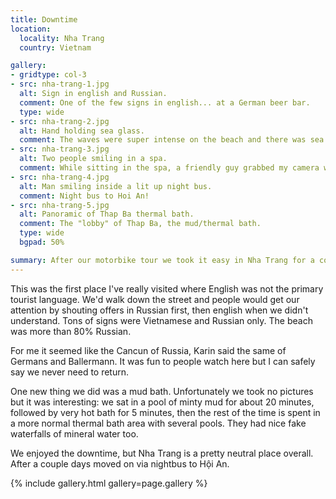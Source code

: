 ```yaml
---
title: Downtime
location:
  locality: Nha Trang
  country: Vietnam

gallery:
- gridtype: col-3
- src: nha-trang-1.jpg
  alt: Sign in english and Russian.
  comment: One of the few signs in english... at a German beer bar.
  type: wide
- src: nha-trang-2.jpg
  alt: Hand holding sea glass.
  comment: The waves were super intense on the beach and there was sea glass abound. Our first ever blue glass!
- src: nha-trang-3.jpg
  alt: Two people smiling in a spa.
  comment: While sitting in the spa, a friendly guy grabbed my camera with no warning and took our photo.
- src: nha-trang-4.jpg
  alt: Man smiling inside a lit up night bus.
  comment: Night bus to Hoi An!
- src: nha-trang-5.jpg
  alt: Panoramic of Thap Ba thermal bath.
  comment: The "lobby" of Thap Ba, the mud/thermal bath.
  type: wide
  bgpad: 50%

summary: After our motorbike tour we took it easy in Nha Trang for a couple days. It's a touristy city which is clearly dominated by Russians.
---
```


This was the first place I've really visited where English was not the primary tourist language. We'd walk down the street and people would get our attention by shouting offers in Russian first, then english when we didn't understand. Tons of signs were Vietnamese and Russian only. The beach was more than 80% Russian.

For me it seemed like the Cancun of Russia, Karin said the same of Germans and Ballermann. It was fun to people watch here but I can safely say we never need to return.

One new thing we did was a mud bath. Unfortunately we took no pictures but it was interesting: we sat in a pool of minty mud for about 20 minutes, followed by very hot bath for 5 minutes, then the rest of the time is spent in a more normal thermal bath area with several pools. They had nice fake waterfalls of mineral water too.

We enjoyed the downtime, but Nha Trang is a pretty neutral place overall. After a couple days moved on via nightbus to Hội An.

{% include gallery.html gallery=page.gallery %}
